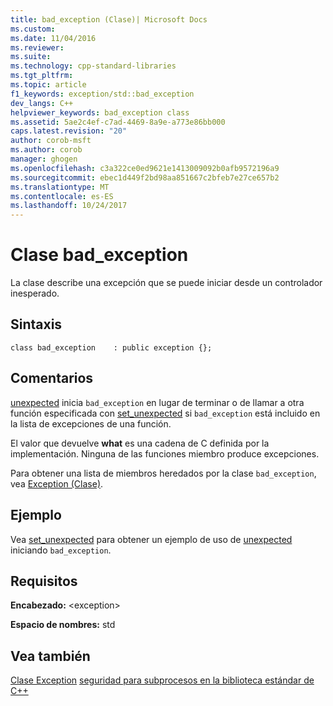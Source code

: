 ```yaml
---
title: bad_exception (Clase)| Microsoft Docs
ms.custom: 
ms.date: 11/04/2016
ms.reviewer: 
ms.suite: 
ms.technology: cpp-standard-libraries
ms.tgt_pltfrm: 
ms.topic: article
f1_keywords: exception/std::bad_exception
dev_langs: C++
helpviewer_keywords: bad_exception class
ms.assetid: 5ae2c4ef-c7ad-4469-8a9e-a773e86bb000
caps.latest.revision: "20"
author: corob-msft
ms.author: corob
manager: ghogen
ms.openlocfilehash: c3a322ce0ed9621e1413009092b0afb9572196a9
ms.sourcegitcommit: ebec1d449f2bd98aa851667c2bfeb7e27ce657b2
ms.translationtype: MT
ms.contentlocale: es-ES
ms.lasthandoff: 10/24/2017
---
```

# <a name="badexception-class"></a>Clase bad_exception
La clase describe una excepción que se puede iniciar desde un controlador inesperado.  
  
## <a name="syntax"></a>Sintaxis  
  
```  
class bad_exception    : public exception {};  
```  
  
## <a name="remarks"></a>Comentarios  
 [unexpected](../standard-library/exception-functions.md#unexpected) inicia `bad_exception` en lugar de terminar o de llamar a otra función especificada con [set_unexpected](../standard-library/exception-functions.md#set_unexpected) si `bad_exception` está incluido en la lista de excepciones de una función.  
  
 El valor que devuelve **what** es una cadena de C definida por la implementación. Ninguna de las funciones miembro produce excepciones.  
  
 Para obtener una lista de miembros heredados por la clase `bad_exception`, vea [Exception (Clase)](../standard-library/exception-class.md).  
  
## <a name="example"></a>Ejemplo  
 Vea [set_unexpected](../standard-library/exception-functions.md#set_unexpected) para obtener un ejemplo de uso de [unexpected](../standard-library/exception-functions.md#unexpected) iniciando `bad_exception`.  
  
## <a name="requirements"></a>Requisitos  
 **Encabezado:** \<exception>  
  
 **Espacio de nombres:** std  
  
## <a name="see-also"></a>Vea también  
[Clase Exception](../standard-library/exception-class.md) [seguridad para subprocesos en la biblioteca estándar de C++](../standard-library/thread-safety-in-the-cpp-standard-library.md)

